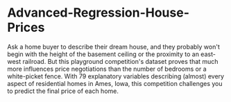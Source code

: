 # Advanced-Regression-House-Prices
Ask a home buyer to describe their dream house, and they probably won't begin with the height of the basement ceiling or the proximity to an east-west railroad. But this playground competition's dataset proves that much more influences price negotiations than the number of bedrooms or a white-picket fence.  With 79 explanatory variables describing (almost) every aspect of residential homes in Ames, Iowa, this competition challenges you to predict the final price of each home.
